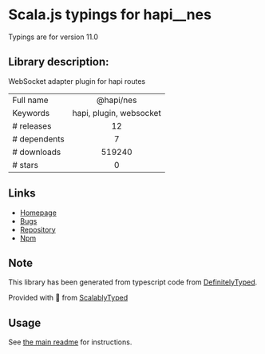 
# Scala.js typings for hapi__nes

Typings are for version 11.0

## Library description:
WebSocket adapter plugin for hapi routes

|                    |                 |
| ------------------ | :-------------: |
| Full name          | @hapi/nes |
| Keywords           | hapi, plugin, websocket |
| # releases         | 12 |
| # dependents       | 7 |
| # downloads        | 519240 |
| # stars            | 0 |

## Links
- [Homepage](https://github.com/hapijs/nes#readme)
- [Bugs](https://github.com/hapijs/nes/issues)
- [Repository](https://github.com/hapijs/nes)
- [Npm](https://www.npmjs.com/package/%40hapi%2Fnes)
    


## Note
This library has been generated from typescript code from [DefinitelyTyped](https://definitelytyped.org).

Provided with :purple_heart: from [ScalablyTyped](https://github.com/oyvindberg/ScalablyTyped)

## Usage
See [the main readme](../../readme.md) for instructions.


